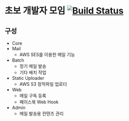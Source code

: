 # 초보 개발자 모임  [![Build Status](https://travis-ci.org/jojoldu/dev-beginner-group.svg?branch=master)](https://travis-ci.org/jojoldu/dev-beginner-group)

## 구성

* Core
* Mail
  * AWS SES를 이용한 메일 기능 
* Batch
  * 정기 메일 발송
  * 기타 배치 작업
* Static Uploader
  * AWS S3 정적파일 업로더  
* Web
  * 메일 구독 등록
  * 페이스북 Web Hook
* Admin
  * 메일 발송용 컨텐츠 관리